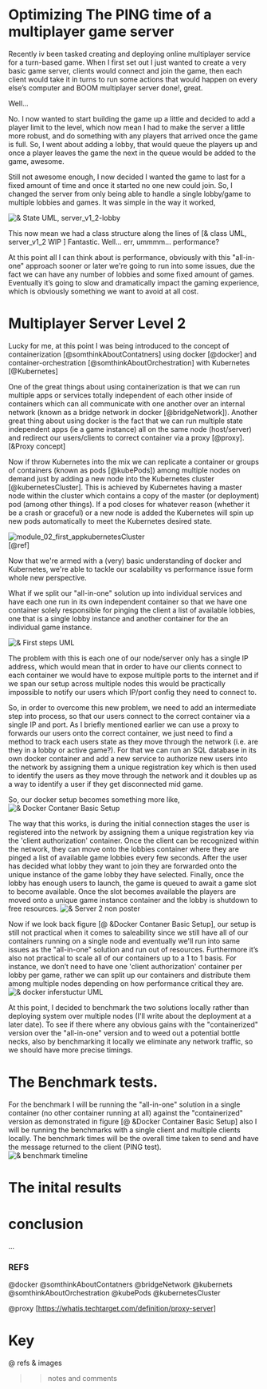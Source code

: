 # Optimizing The PING time of a multiplayer game server

Recently iv been tasked creating and deploying online multiplayer service for a turn-based game.
When I first set out I just wanted to create a very basic game server, clients would connect and join the game, then each client would take it in turns to run some actions that would happen on every else’s computer and BOOM multiplayer server done!, great.

Well...

No. I now wanted to start building the game up a little and decided to add a player limit to the level, which now mean I had to make the server a little more robust, and do something with any players that arrived once the game is full. So, I went about adding a lobby, that would queue the players up and once a player leaves the game the next in the queue would be added to the game, awesome.

Still not awesome enough, I now decided I wanted the game to last for a fixed amount of time and once it started no one new could join. So, I changed the server from only being able to handle a single lobby/game to multiple lobbies and games. It was simple in the way it worked, 

![& State UML, server_v1_2-lobby](https://github.com/Ashley-Sands/Comp-260/raw/master/images/Server_v1_2-lobby.png)

This now mean we had a class structure along the lines of
[& class UML, server_v1_2 WIP ]
Fantastic.
Well...
err, ummmm... performance?

At this point all I can think about is performance, obviously with this "all-in-one" approach sooner or later we're going to run into some issues, due the fact we can have any number of lobbies and some fixed amount of games. Eventually it’s going to slow and dramatically impact the gaming experience, which is obviously something we want to avoid at all cost.

# Multiplayer Server Level 2

Lucky for me, at this point I was being introduced to the concept of containerization [@somthinkAboutContatners] using docker [@docker] and container-orchestration [@somthinkAboutOrchestration] with Kubernetes [@Kubernetes]


One of the great things about using containerization is that we can run multiple apps or services totally independent of each other inside of containers which can all communicate with one another over an internal network (known as a bridge network in docker [@bridgeNetwork]). Another great thing about using docker is the fact that we can run multiple state independent apps (ie a game instance) all on the same node (host/server) and redirect our users/clients to correct container via a proxy [@proxy]. 
[&Proxy concept]

Now if throw Kubernetes into the mix we can replicate a container or groups of containers (known as pods [@kubePods]) among multiple nodes on demand just by adding a new node into the Kubernetes cluster [@kubernetesCluster]. This is achieved by Kubernetes having a master node within the cluster which contains a copy of the master (or deployment) pod (among other things). If a pod closes for whatever reason (whether it be a crash or graceful) or a new node is added the Kubernetes will spin up new pods automatically to meet the Kubernetes desired state.

![module_02_first_appkubernetesCluster](https://github.com/Ashley-Sands/Comp-260/raw/master/images/module_02_first_app.png)  
[@ref]

Now that we're armed with a (very) basic understanding of docker and Kubernetes, we're able to tackle our scalability vs performance issue form whole new perspective. 

What if we split our "all-in-one" solution up into individual services and have each one run in its own independent container so that we have one container solely responsible for pinging the client a list of available lobbies, one that is a single lobby instance and another container for the an individual game instance.

![& First steps UML](https://github.com/Ashley-Sands/Comp-260/raw/master/images/firstStepsUML.png)

The problem with this is each one of our node/server only has a single IP address, which would mean that in order to have our clients connect to each container we would have to expose multiple ports to the internet and if we span our setup across multiple nodes this would be practically impossible to notify our users which IP/port config they need to connect to. 

So, in order to overcome this new problem, we need to add an intermediate step into process, so that our users connect to the correct container via a single IP and port. As I briefly mentioned earlier we can use a proxy to forwards our users onto the correct container, we just need to find a method to track each users state as they move through the network (i.e. are they in a lobby or active game?). For that we can run an SQL database in its own docker container and add a new service to authorize new users into the network by assigning them a unique registration key which is then used to identify the users as they move through the network and it doubles up as a way to identify a user if they get disconnected mid game.

So, our docker setup becomes something more like, 
![& Docker Contaner Basic Setup](https://github.com/Ashley-Sands/Comp-260/raw/master/images/dockerBasic.png)

The way that this works, is during the initial connection stages the user is registered into the network by assigning them a unique registration key via the 'client authorization' container. Once the client can be recognized within the network, they can move onto the lobbies container where they are pinged a list of available game lobbies every few seconds. After the user has decided what lobby they want to join they are forwarded onto the unique instance of the game lobby they have selected. Finally, once the lobby has enough users to launch, the game is queued to await a game slot to become available. Once the slot becomes available the players are moved onto a unique game instance container and the lobby is shutdown to free resources.
![& Server 2 non poster](https://github.com/Ashley-Sands/Comp-260/raw/master/images/Server%202%20poster.png)

Now if we look back figure [@ &Docker Contaner Basic Setup], our setup is still not practical when it comes to saleability since we still have all of our containers running on a single node and eventually we'll run into same issues as the "all-in-one" solution and run out of resources. Furthermore it’s also not practical to scale all of our containers up to a 1 to 1 basis. For instance, we don’t need to have one 'client authorization' container per lobby per game, rather we can split up our containers and distribute them among multiple nodes depending on how performance critical they are.
![& docker inferstuctur UML](https://github.com/Ashley-Sands/Comp-260/raw/master/images/infrastructure.png)

At this point, I decided to benchmark the two solutions locally rather than deploying system over multiple nodes (I'll write about the deployment at a later date). To see if there where any obvious gains with the "containerized" version over the "all-in-one" version and to weed out a potential bottle necks, also by benchmarking it locally we eliminate any network traffic, so we should have more precise timings. 

# The Benchmark tests.

For the benchmark I will be running the "all-in-one" solution in a single container (no other container running at all) against the "containerized" version as demonstrated in figure [@ &Docker Container Basic Setup] also I will be running the benchmarks with a single client and multiple clients locally. 
The benchmark times will be the overall time taken to send and have the message returned to the client (PING test).   
![& benchmark timeline](https://github.com/Ashley-Sands/Comp-260/raw/master/images/benchmark%20timeline.png)


# The inital results




# conclusion
...

### REFS
@docker
@somthinkAboutContatners
@bridgeNetwork
@kubernets
@somthinkAboutOrchestration
@kubePods
@kubernetesCluster

@proxy [https://whatis.techtarget.com/definition/proxy-server]

# Key
@ refs
& images
>> notes and comments


